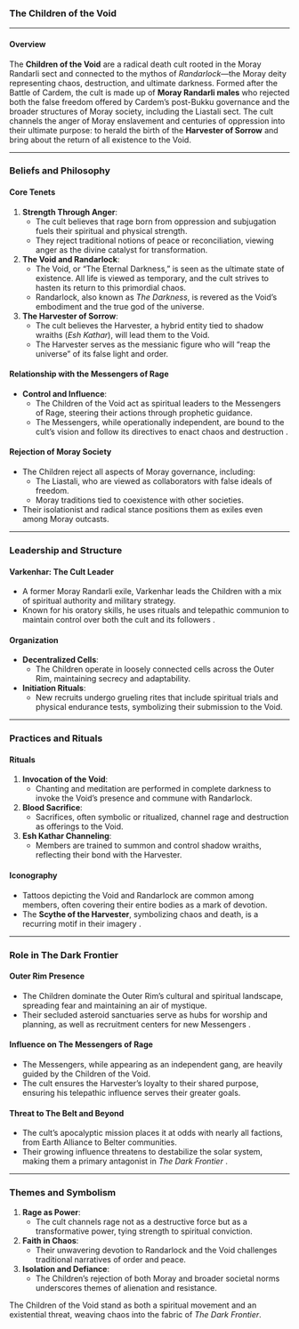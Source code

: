 ### The Children of the Void

---

#### **Overview**
The **Children of the Void** are a radical death cult rooted in the Moray Randarli sect and connected to the mythos of *Randarlock*—the Moray deity representing chaos, destruction, and ultimate darkness. Formed after the Battle of Cardem, the cult is made up of **Moray Randarli males** who rejected both the false freedom offered by Cardem’s post-Bukku governance and the broader structures of Moray society, including the Liastali sect. The cult channels the anger of Moray enslavement and centuries of oppression into their ultimate purpose: to herald the birth of the **Harvester of Sorrow** and bring about the return of all existence to the Void.

---

### **Beliefs and Philosophy**

#### **Core Tenets**
1. **Strength Through Anger**:
   - The cult believes that rage born from oppression and subjugation fuels their spiritual and physical strength.
   - They reject traditional notions of peace or reconciliation, viewing anger as the divine catalyst for transformation.
2. **The Void and Randarlock**:
   - The Void, or “The Eternal Darkness,” is seen as the ultimate state of existence. All life is viewed as temporary, and the cult strives to hasten its return to this primordial chaos.
   - Randarlock, also known as *The Darkness*, is revered as the Void’s embodiment and the true god of the universe.
3. **The Harvester of Sorrow**:
   - The cult believes the Harvester, a hybrid entity tied to shadow wraiths (*Esh Kathar*), will lead them to the Void.
   - The Harvester serves as the messianic figure who will “reap the universe” of its false light and order.

#### **Relationship with the Messengers of Rage**
- **Control and Influence**:
  - The Children of the Void act as spiritual leaders to the Messengers of Rage, steering their actions through prophetic guidance.
  - The Messengers, while operationally independent, are bound to the cult’s vision and follow its directives to enact chaos and destruction  .

#### **Rejection of Moray Society**
- The Children reject all aspects of Moray governance, including:
  - The Liastali, who are viewed as collaborators with false ideals of freedom.
  - Moray traditions tied to coexistence with other societies.
- Their isolationist and radical stance positions them as exiles even among Moray outcasts.

---

### **Leadership and Structure**

#### **Varkenhar: The Cult Leader**
- A former Moray Randarli exile, Varkenhar leads the Children with a mix of spiritual authority and military strategy.
- Known for his oratory skills, he uses rituals and telepathic communion to maintain control over both the cult and its followers .

#### **Organization**
- **Decentralized Cells**:
  - The Children operate in loosely connected cells across the Outer Rim, maintaining secrecy and adaptability.
- **Initiation Rituals**:
  - New recruits undergo grueling rites that include spiritual trials and physical endurance tests, symbolizing their submission to the Void.

---

### **Practices and Rituals**

#### **Rituals**
1. **Invocation of the Void**:
   - Chanting and meditation are performed in complete darkness to invoke the Void’s presence and commune with Randarlock.
2. **Blood Sacrifice**:
   - Sacrifices, often symbolic or ritualized, channel rage and destruction as offerings to the Void.
3. **Esh Kathar Channeling**:
   - Members are trained to summon and control shadow wraiths, reflecting their bond with the Harvester.

#### **Iconography**
- Tattoos depicting the Void and Randarlock are common among members, often covering their entire bodies as a mark of devotion.
- The **Scythe of the Harvester**, symbolizing chaos and death, is a recurring motif in their imagery  .

---

### **Role in The Dark Frontier**

#### **Outer Rim Presence**
- The Children dominate the Outer Rim’s cultural and spiritual landscape, spreading fear and maintaining an air of mystique.
- Their secluded asteroid sanctuaries serve as hubs for worship and planning, as well as recruitment centers for new Messengers  .

#### **Influence on The Messengers of Rage**
- The Messengers, while appearing as an independent gang, are heavily guided by the Children of the Void.
- The cult ensures the Harvester’s loyalty to their shared purpose, ensuring his telepathic influence serves their greater goals.

#### **Threat to The Belt and Beyond**
- The cult’s apocalyptic mission places it at odds with nearly all factions, from Earth Alliance to Belter communities.
- Their growing influence threatens to destabilize the solar system, making them a primary antagonist in *The Dark Frontier*  .

---

### **Themes and Symbolism**
1. **Rage as Power**:
   - The cult channels rage not as a destructive force but as a transformative power, tying strength to spiritual conviction.
2. **Faith in Chaos**:
   - Their unwavering devotion to Randarlock and the Void challenges traditional narratives of order and peace.
3. **Isolation and Defiance**:
   - The Children’s rejection of both Moray and broader societal norms underscores themes of alienation and resistance.

The Children of the Void stand as both a spiritual movement and an existential threat, weaving chaos into the fabric of *The Dark Frontier*.